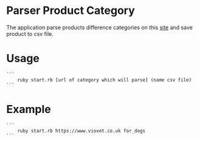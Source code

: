 # Parser Product Category

The application parse products difference categories on this [site](https://www.viovet.co.uk) and save product to csv file.

# Usage
	```
		ruby start.rb [url of category which will parse] (name csv file)
	```
# Example
	```
		ruby start.rb https://www.viovet.co.uk for_dogs
	```